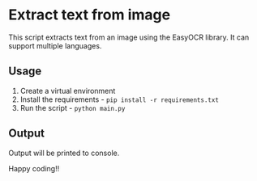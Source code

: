 # Extract text from image

This script extracts text from an image using the EasyOCR library.
It can support multiple languages.

## Usage

1. Create a virtual environment
2. Install the requirements - `pip install -r requirements.txt`
3. Run the script - `python main.py`

## Output

Output will be printed to console.

Happy coding!!